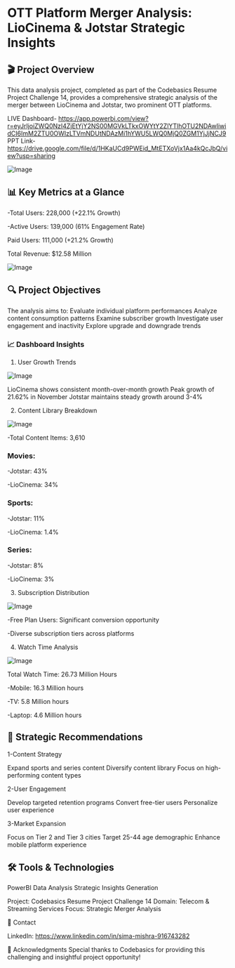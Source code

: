 
# OTT Platform Merger Analysis: LioCinema & Jotstar Strategic Insights

## 🎬 Project Overview
This data analysis project, completed as part of the Codebasics Resume Project Challenge 14, provides a comprehensive strategic analysis of the merger between LioCinema and Jotstar, two prominent OTT platforms.

LIVE Dashboard- https://app.powerbi.com/view?r=eyJrIjoiZWQ0NzI4ZjEtYjY2NS00MGVkLTkxOWYtY2ZlYTlhOTU2NDAwIiwidCI6ImM2ZTU0OWIzLTVmNDUtNDAzMi1hYWU5LWQ0MjQ0ZGM1YjJjNCJ9
PPT Link- https://drive.google.com/file/d/1HKaUCd9PWEid_MtETXoVjx1Aa4kQcJbQ/view?usp=sharing

![Image](https://github.com/user-attachments/assets/84e60ea4-5ce5-487d-8b3f-384fbdccee7b)
## 📊 Key Metrics at a Glance

-Total Users: 228,000 (+22.1% Growth)

-Active Users: 139,000 (61% Engagement Rate)

Paid Users: 111,000 (+21.2% Growth)

Total Revenue: $12.58 Million

![Image](https://github.com/user-attachments/assets/d908fdaa-5bc3-4d4a-b5b2-136fa6dd58ef)

## 🔍 Project Objectives
The analysis aims to:
Evaluate individual platform performances
Analyze content consumption patterns
Examine subscriber growth
Investigate user engagement and inactivity
Explore upgrade and downgrade trends

### 📈 Dashboard Insights

1. User Growth Trends

![Image](https://github.com/user-attachments/assets/c8ede12f-8360-42a5-ab17-a5b4ac1ccdb7)

LioCinema shows consistent month-over-month growth
Peak growth of 21.62% in November
Jotstar maintains steady growth around 3-4%

2. Content Library Breakdown

![Image](https://github.com/user-attachments/assets/c96f88da-a125-4bb1-854a-8d081dc49a25)

-Total Content Items: 3,610

### Movies:
-Jotstar: 43%

-LioCinema: 34%


### Sports:

-Jotstar: 11%

-LioCinema: 1.4%


### Series:

-Jotstar: 8%

-LioCinema: 3%


3. Subscription Distribution

![Image](https://github.com/user-attachments/assets/8b6cb53b-ce29-46bb-9478-92ee92296109)

-Free Plan Users: Significant conversion opportunity

-Diverse subscription tiers across platforms

4. Watch Time Analysis

![Image](https://github.com/user-attachments/assets/36004757-8791-4c79-bc11-c1252291c3dd)

Total Watch Time: 26.73 Million Hours

-Mobile: 16.3 Million hours

-TV: 5.8 Million hours

-Laptop: 4.6 Million hours

## 🚀 Strategic Recommendations

1-Content Strategy

Expand sports and series content
Diversify content library
Focus on high-performing content types


2-User Engagement

Develop targeted retention programs
Convert free-tier users
Personalize user experience


3-Market Expansion

Focus on Tier 2 and Tier 3 cities
Target 25-44 age demographic
Enhance mobile platform experience



## 🛠 Tools & Technologies

PowerBI
Data Analysis
Strategic Insights Generation


Project: Codebasics Resume Project Challenge 14
Domain: Telecom & Streaming Services
Focus: Strategic Merger Analysis

📧 Contact

LinkedIn: https://www.linkedin.com/in/sima-mishra-916743282

🙏 Acknowledgments
Special thanks to Codebasics for providing this challenging and insightful project opportunity!
